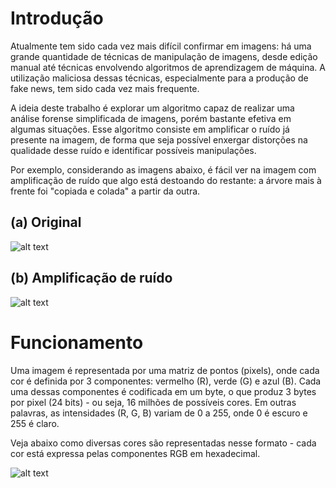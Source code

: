 # Introdução

Atualmente tem sido cada vez mais difícil confirmar em imagens: há uma grande quantidade de técnicas de manipulação de imagens, desde edição manual até técnicas envolvendo algoritmos de aprendizagem de máquina. A utilização maliciosa dessas técnicas, especialmente para a produção de fake news, tem sido cada vez mais frequente.

A ideia deste trabalho é explorar um algoritmo capaz de realizar uma análise forense simplificada de imagens, porém bastante efetiva em algumas situações. Esse algoritmo consiste em amplificar o ruído já presente na imagem, de forma que seja possível enxergar distorções na qualidade desse ruído e identificar possíveis manipulações.

Por exemplo, considerando as imagens abaixo, é fácil ver na imagem com amplificação de ruído que algo está destoando do restante: a árvore mais à frente foi "copiada e colada" a partir da outra.

## (a) Original
![alt text](https://mflash.github.io/progswb2/trab/t1-222-hjsdv5sftysc734r/trees.jpg?)

## (b) Amplificação de ruído
![alt text](https://mflash.github.io/progswb2/trab/t1-222-hjsdv5sftysc734r/trees_noise.jpg)

# Funcionamento

Uma imagem é representada por uma matriz de pontos (pixels), onde cada cor é definida por 3 componentes: vermelho (R), verde (G) e azul (B). Cada uma dessas componentes é codificada em um byte, o que produz 3 bytes por pixel (24 bits) - ou seja, 16 milhões de possíveis cores. Em outras palavras, as intensidades (R, G, B) variam de 0 a 255, onde 0 é escuro e 255 é claro.

Veja abaixo como diversas cores são representadas nesse formato - cada cor está expressa pelas componentes RGB em hexadecimal.

![alt text](https://mflash.github.io/progswb2/trab/t1-222-hjsdv5sftysc734r/rgbcolors.jpg)
